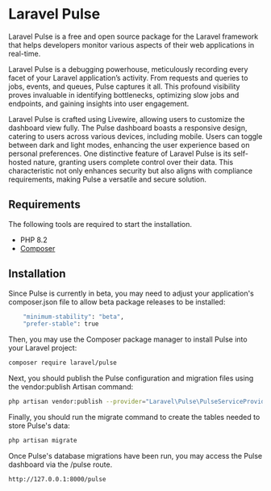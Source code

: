 # Laravel Pulse
Laravel Pulse is a free and open source package for the Laravel framework that helps developers monitor various aspects of their web applications in real-time.

Laravel Pulse is a debugging powerhouse, meticulously recording every facet of your Laravel application’s activity. From requests and queries to jobs, events, and queues, Pulse captures it all. This profound visibility proves invaluable in identifying bottlenecks, optimizing slow jobs and endpoints, and gaining insights into user engagement.

Laravel Pulse is crafted using Livewire, allowing users to customize the dashboard view fully. The Pulse dashboard boasts a responsive design, catering to users across various devices, including mobile. Users can toggle between dark and light modes, enhancing the user experience based on personal preferences.
One distinctive feature of Laravel Pulse is its self-hosted nature, granting users complete control over their data. This characteristic not only enhances security but also aligns with compliance requirements, making Pulse a versatile and secure solution.

## Requirements

The following tools are required to start the installation.

- PHP 8.2
- [Composer](https://getcomposer.org/download/)

## Installation

Since Pulse is currently in beta, you may need to adjust your application's composer.json file to allow beta package releases to be installed:

```bash
    "minimum-stability": "beta",
    "prefer-stable": true
```

Then, you may use the Composer package manager to install Pulse into your Laravel project:

```bash
composer require laravel/pulse
```

Next, you should publish the Pulse configuration and migration files using the vendor:publish Artisan command:

```bash
php artisan vendor:publish --provider="Laravel\Pulse\PulseServiceProvider"
```

Finally, you should run the migrate command to create the tables needed to store Pulse's data:

```bash
php artisan migrate
```
Once Pulse's database migrations have been run, you may access the Pulse dashboard via the /pulse route.

```bash
http://127.0.0.1:8000/pulse
```
